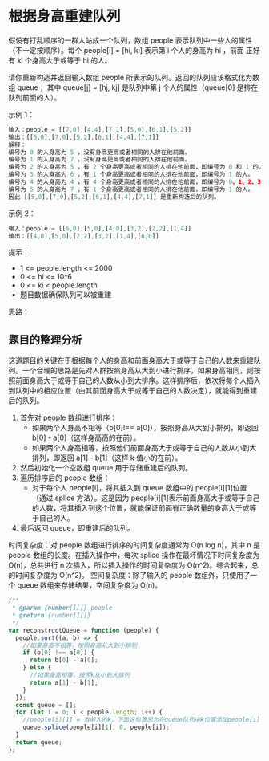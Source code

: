 # 根据身高重建队列

假设有打乱顺序的一群人站成一个队列，数组 people 表示队列中一些人的属性（不一定按顺序）。每个 people[i] = [hi, ki] 表示第 i 个人的身高为 hi ，前面 正好 有 ki 个身高大于或等于 hi 的人。

请你重新构造并返回输入数组 people 所表示的队列。返回的队列应该格式化为数组 queue ，其中 queue[j] = [hj, kj] 是队列中第 j 个人的属性（queue[0] 是排在队列前面的人）。

示例 1：

```js
输入：people = [[7,0],[4,4],[7,1],[5,0],[6,1],[5,2]]
输出：[[5,0],[7,0],[5,2],[6,1],[4,4],[7,1]]
解释：
编号为 0 的人身高为 5 ，没有身高更高或者相同的人排在他前面。
编号为 1 的人身高为 7 ，没有身高更高或者相同的人排在他前面。
编号为 2 的人身高为 5 ，有 2 个身高更高或者相同的人排在他前面，即编号为 0 和 1 的人。
编号为 3 的人身高为 6 ，有 1 个身高更高或者相同的人排在他前面，即编号为 1 的人。
编号为 4 的人身高为 4 ，有 4 个身高更高或者相同的人排在他前面，即编号为 0、1、2、3 的人。
编号为 5 的人身高为 7 ，有 1 个身高更高或者相同的人排在他前面，即编号为 1 的人。
因此 [[5,0],[7,0],[5,2],[6,1],[4,4],[7,1]] 是重新构造后的队列。
```

示例 2：

```js
输入：people = [[6,0],[5,0],[4,0],[3,2],[2,2],[1,4]]
输出：[[4,0],[5,0],[2,2],[3,2],[1,4],[6,0]]
```

提示：

- 1 <= people.length <= 2000
- 0 <= hi <= 10^6
- 0 <= ki < people.length
- 题目数据确保队列可以被重建

思路：

## 题目的整理分析

这道题目的关键在于根据每个人的身高和前面身高大于或等于自己的人数来重建队列。一个合理的思路是先对人群按照身高从大到小进行排序，如果身高相同，则按照前面身高大于或等于自己的人数从小到大排序。这样排序后，依次将每个人插入到队列中的相应位置（由其前面身高大于或等于自己的人数决定），就能得到重建后的队列。

1. 首先对 people 数组进行排序：
   - 如果两个人身高不相等（b[0]!== a[0]），按照身高从大到小排列，即返回 b[0] - a[0]（这样身高高的在前）。
   - 如果两个人身高相等，按照他们前面身高大于或等于自己的人数从小到大排列，即返回 a[1] - b[1]（这样 k 值小的在前）。
2. 然后初始化一个空数组 queue 用于存储重建后的队列。
3. 遍历排序后的 people 数组：
   - 对于每个人 people[i]，将其插入到 queue 数组中的 people[i][1]位置（通过 splice 方法）。这是因为 people[i][1]表示前面身高大于或等于自己的人数，将其插入到这个位置，就能保证前面有正确数量的身高大于或等于自己的人。
4. 最后返回 queue，即重建后的队列。

时间复杂度：对 people 数组进行排序的时间复杂度通常为 O(n log n)，其中 n 是 people 数组的长度。在插入操作中，每次 splice 操作在最坏情况下时间复杂度为 O(n)，总共进行 n 次插入，所以插入操作的时间复杂度为 O(n^2)。综合起来，总的时间复杂度为 O(n^2)。
空间复杂度：除了输入的 people 数组外，只使用了一个 queue 数组来存储结果，空间复杂度为 O(n)。

```js
/**
 * @param {number[][]} people
 * @return {number[][]}
 */
var reconstructQueue = function (people) {
  people.sort((a, b) => {
    //如果身高不相等，按照身高从大到小排列
    if (b[0] !== a[0]) {
      return b[0] - a[0];
    } else {
      //如果身高相等，按照k从小到大排列
      return a[1] - b[1];
    }
  });
  const queue = [];
  for (let i = 0; i < people.length; i++) {
    //people[i][1] = 当前人的k，下面这句意思为在queue队列中k位置添加people[i]
    queue.splice(people[i][1], 0, people[i]);
  }
  return queue;
};
```
